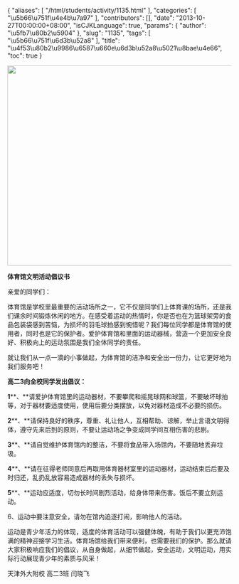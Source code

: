 {
    "aliases": [
        "/html/students/activity/1135.html"
    ],
    "categories": [
        "\u5b66\u751f\u4e4b\u7a97"
    ],
    "contributors": [],
    "date": "2013-10-27T00:00:00+08:00",
    "isCJKLanguage": true,
    "params": {
        "author": "\u5fb7\u80b2\u5904"
    },
    "slug": "1135",
    "tags": [
        "\u5b66\u751f\u6d3b\u52a8"
    ],
    "title": "\u4f53\u80b2\u9986\u6587\u660e\u6d3b\u52a8\u5021\u8bae\u4e66",
    "toc": true
}


<img
    src="https://cdn.tfls.online/mirror/full/31b92208ea9a5ac3bf47e7ae06ddd933078aa516.jpg"
    style="display:block;margin-left:auto;margin-right:auto;"
    decoding="async"
    fetchpriority="auto"
    loading="lazy"
    height="450"
    width="600"
/>







**体育馆文明活动倡议书**




亲爱的同学们：




体育馆是学校里最重要的活动场所之一，它不仅是同学们上体育课的场所，还是我们课余时间锻炼休闲的地方。在感受着运动的热情时，你是否也在为篮球架旁的食品包装袋感到苦恼，为损坏的羽毛球拍感到惋惜呢？我们每位同学都是体育馆的使用者，同时也是它的保护者。爱护体育馆和里面的运动器械，营造一个更加安全良好、积极向上的运动氛围是我们全体同学的责任。




就让我们从一点一滴的小事做起，为体育馆的洁净和安全出一份力，让它更好地为我们服务吧！




**高二****3****向全校同学发出倡议：**




**1****、**请爱护体育馆里的运动器材，不要攀爬和摇晃球网和球篮，不要破坏球拍等，对于器材要适度使用，使用后要分类摆放，以免对器材造成不必要的损伤。




**2****、**请保持良好的秩序，尊重、礼让他人，互相帮助、谅解，举止言语文明得体，遵守先来后到的原则，不要让运动场之争变成同学间互相伤害的悲剧。




**3****、**请自觉维护体育馆内的整洁，不要将食品带入场馆内，不要随地丢弃垃圾。




**4****、**请在征得老师同意后再取用体育器材室里的运动器材，运动结束后后要及时归还，乱扔乱放容易造成器材的丢失与损坏。




**5****、**运动应适度，切勿长时间剧烈活动，给身体带来伤害。饭后不要立刻运动。




6、运动中要注意安全，请勿在馆内追逐打闹，影响他人的活动。




运动是青少年活力的体现，适度的体育活动可以强健体魄，有助于我们以更充沛饱满的精神迎接学习生活。体育场馆给我们带来便利，也需要我们的保护。那么就请大家积极响应我们的倡议，从自身做起，从细节做起，安全运动，文明运动，用实际行动展现青少年的素质与风采！




天津外大附校 高二3班 闫晓飞



